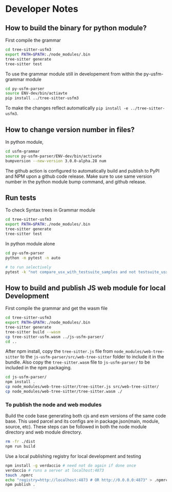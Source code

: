 # Developer Notes

## How to build the binary for python module?

First compile the grammar
```bash
cd tree-sitter-usfm3
export PATH=$PATH:./node_modules/.bin
tree-sitter generate
tree-sitter test
```
To use the grammar module still in developement from within the py-usfm-grammar module
```bash
cd py-usfm-parser
source ENV-dev/bin/actiavte
pip install ../tree-sitter-usfm3
```

To make the changes reflect automatically `pip install -e ../tree-sitter-usfm3`.

## How to change version number in files?

In python module,
```bash
cd usfm-grammar
source py-usfm-parser/ENV-dev/bin/activate
bumpversion --new-version 3.0.0-alpha.28 num
```

The github action is configured to automatically build and publish to PyPI and NPM upon a github code release. Make sure to use same version number in the python module bump command, and github release.

## Run tests
To check Syntax trees in Grammar module
```bash
cd tree-sitter-usfm3
export PATH=$PATH:./node_modules/.bin
tree-sitter generate
tree-sitter test
```

In python module alone

```bash
cd py-usfm-parser
python -m pytest -n auto

# to run selectively
pytest -k "not compare_usx_with_testsuite_samples and not testsuite_usx_with_rnc_grammar and not generated_usx_with_rnc_grammar and not samples-from-wild" -n auto

```

## How to build and publish JS web module for local Development

First compile the grammar and get the wasm file
```bash
cd tree-sitter-usfm3
export PATH=$PATH:./node_modules/.bin
tree-sitter generate
tree-sitter build --wasm
cp tree-sitter-usfm.wasm ../js-usfm-parser/
cd ..
```
After npm install, copy the `tree-sitter.js` file from `node_modules/web-tree-sitter` to the `js-usfm-parser/src/web-tree-sitter` folder to include it in the bundle. Also copy the `tree-sitter.wasm` file to `js-usfm-parser/` to be included in the npm packaging.

```bash
cd js-usfm-parser/
npm install .
cp node_modules/web-tree-sitter/tree-sitter.js src/web-tree-sitter/
cp node_modules/web-tree-sitter/tree-sitter.wasm ./

```

### To publish the node and web modules

Build the code base generating both cjs and esm versions of the same code base. This used parcel and its configs are in package.json(main, module, source, etc). These steps can be followed in both the node module directory and web module directory.

```bash
rm -fr ./dist
npm run build
```

Use  a local publishing registry for local development and testing

```bash
npm install -g verdaccio # need not do again if done once
verdaccio # runs a server at localhost:4873
touch .npmrc
echo "registry=http://localhost:4873 # OR http://0.0.0.0:4873" > .npmrc
npm publish .
```

